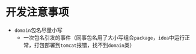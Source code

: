 # 开发注意事项

* `domain`包名尽量小写
  * 一次包名引发的事件（同事包名用了大小写组合`package`，`idea`中运行正常，打包部署到`tomcat`报错，找不到`domain`类）
